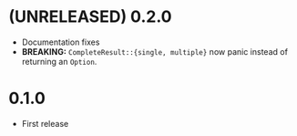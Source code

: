# (UNRELEASED) 0.2.0
* Documentation fixes
* **BREAKING:** `CompleteResult::{single, multiple}` now panic instead of returning an `Option`.

# 0.1.0
* First release

